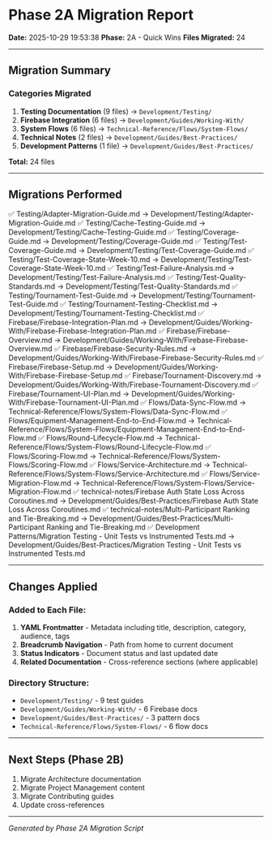 # Phase 2A Migration Report

**Date:** 2025-10-29 19:53:38
**Phase:** 2A - Quick Wins
**Files Migrated:** 24

---

## Migration Summary

### Categories Migrated

1. **Testing Documentation** (9 files) → `Development/Testing/`
2. **Firebase Integration** (6 files) → `Development/Guides/Working-With/`
3. **System Flows** (6 files) → `Technical-Reference/Flows/System-Flows/`
4. **Technical Notes** (2 files) → `Development/Guides/Best-Practices/`
5. **Development Patterns** (1 file) → `Development/Guides/Best-Practices/`

**Total:** 24 files

---

## Migrations Performed

✅ Testing/Adapter-Migration-Guide.md → Development/Testing/Adapter-Migration-Guide.md
✅ Testing/Cache-Testing-Guide.md → Development/Testing/Cache-Testing-Guide.md
✅ Testing/Coverage-Guide.md → Development/Testing/Coverage-Guide.md
✅ Testing/Test-Coverage-Guide.md → Development/Testing/Test-Coverage-Guide.md
✅ Testing/Test-Coverage-State-Week-10.md → Development/Testing/Test-Coverage-State-Week-10.md
✅ Testing/Test-Failure-Analysis.md → Development/Testing/Test-Failure-Analysis.md
✅ Testing/Test-Quality-Standards.md → Development/Testing/Test-Quality-Standards.md
✅ Testing/Tournament-Test-Guide.md → Development/Testing/Tournament-Test-Guide.md
✅ Testing/Tournament-Testing-Checklist.md → Development/Testing/Tournament-Testing-Checklist.md
✅ Firebase/Firebase-Integration-Plan.md → Development/Guides/Working-With/Firebase-Firebase-Integration-Plan.md
✅ Firebase/Firebase-Overview.md → Development/Guides/Working-With/Firebase-Firebase-Overview.md
✅ Firebase/Firebase-Security-Rules.md → Development/Guides/Working-With/Firebase-Firebase-Security-Rules.md
✅ Firebase/Firebase-Setup.md → Development/Guides/Working-With/Firebase-Firebase-Setup.md
✅ Firebase/Tournament-Discovery.md → Development/Guides/Working-With/Firebase-Tournament-Discovery.md
✅ Firebase/Tournament-UI-Plan.md → Development/Guides/Working-With/Firebase-Tournament-UI-Plan.md
✅ Flows/Data-Sync-Flow.md → Technical-Reference/Flows/System-Flows/Data-Sync-Flow.md
✅ Flows/Equipment-Management-End-to-End-Flow.md → Technical-Reference/Flows/System-Flows/Equipment-Management-End-to-End-Flow.md
✅ Flows/Round-Lifecycle-Flow.md → Technical-Reference/Flows/System-Flows/Round-Lifecycle-Flow.md
✅ Flows/Scoring-Flow.md → Technical-Reference/Flows/System-Flows/Scoring-Flow.md
✅ Flows/Service-Architecture.md → Technical-Reference/Flows/System-Flows/Service-Architecture.md
✅ Flows/Service-Migration-Flow.md → Technical-Reference/Flows/System-Flows/Service-Migration-Flow.md
✅ technical-notes/Firebase Auth State Loss Across Coroutines.md → Development/Guides/Best-Practices/Firebase Auth State Loss Across Coroutines.md
✅ technical-notes/Multi-Participant Ranking and Tie-Breaking.md → Development/Guides/Best-Practices/Multi-Participant Ranking and Tie-Breaking.md
✅ Development Patterns/Migration Testing - Unit Tests vs Instrumented Tests.md → Development/Guides/Best-Practices/Migration Testing - Unit Tests vs Instrumented Tests.md


---

## Changes Applied

### Added to Each File:
1. **YAML Frontmatter** - Metadata including title, description, category, audience, tags
2. **Breadcrumb Navigation** - Path from home to current document
3. **Status Indicators** - Document status and last updated date
4. **Related Documentation** - Cross-reference sections (where applicable)

### Directory Structure:
- `Development/Testing/` - 9 test guides
- `Development/Guides/Working-With/` - 6 Firebase docs
- `Development/Guides/Best-Practices/` - 3 pattern docs
- `Technical-Reference/Flows/System-Flows/` - 6 flow docs

---

## Next Steps (Phase 2B)

1. Migrate Architecture documentation
2. Migrate Project Management content
3. Migrate Contributing guides
4. Update cross-references

---

*Generated by Phase 2A Migration Script*
